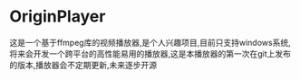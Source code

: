 # OriginPlayer
这是一个基于ffmpeg库的视频播放器,是个人兴趣项目,目前只支持windows系统,将来会开发一个跨平台的高性能易用的播放器,这是本播放器的第一次在git上发布的版本,播放器会不定期更新,未来逐步开源
